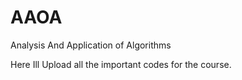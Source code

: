 # AAOA
Analysis And Application of Algorithms

Here Ill Upload all the important codes for the course.
